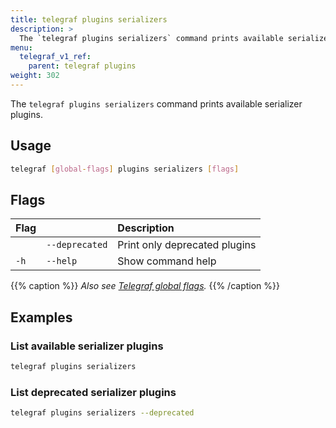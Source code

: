 ```yaml
---
title: telegraf plugins serializers
description: >
  The `telegraf plugins serializers` command prints available serializer plugins.
menu:
  telegraf_v1_ref:
    parent: telegraf plugins
weight: 302
---
```


The `telegraf plugins serializers` command prints available serializer plugins.

## Usage

```sh
telegraf [global-flags] plugins serializers [flags]
```

## Flags

| Flag |                | Description                   |
| :--- | :------------- | :---------------------------- |
|      | `--deprecated` | Print only deprecated plugins |
| `-h` | `--help`       | Show command help             |

{{% caption %}}
_Also see [Telegraf global flags](/telegraf/v1/commands/#telegraf-global-flags)._
{{% /caption %}}

## Examples

### List available serializer plugins

```sh
telegraf plugins serializers
```

### List deprecated serializer plugins

```sh
telegraf plugins serializers --deprecated
```
